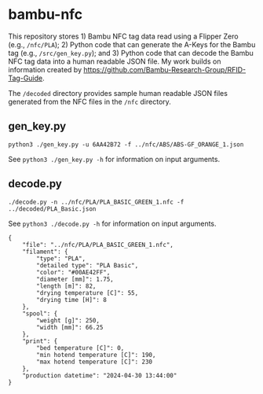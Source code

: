 # bambu-nfc

This repository stores 1) Bambu NFC tag data read using a Flipper Zero (e.g., `/nfc/PLA`); 2) Python code that can generate the A-Keys for the Bambu tag (e.g., `/src/gen_key.py`); and 3) Python code that can decode the Bambu NFC tag data into a human readable JSON file. My work builds on information created by https://github.com/Bambu-Research-Group/RFID-Tag-Guide.

The `/decoded` directory provides sample human readable JSON files generated from the NFC files in the `/nfc` directory.

## gen_key.py

`python3 ./gen_key.py -u 6AA42B72 -f ../nfc/ABS/ABS-GF_ORANGE_1.json`

See `python3 ./gen_key.py -h` for information on input arguments. 

## decode.py

`./decode.py -n ../nfc/PLA/PLA_BASIC_GREEN_1.nfc -f ../decoded/PLA_Basic.json`

See `python3 ./decode.py -h` for information on input arguments. 
```
{
    "file": "../nfc/PLA/PLA_BASIC_GREEN_1.nfc",
    "filament": {
        "type": "PLA",
        "detailed type": "PLA Basic",
        "color": "#00AE42FF",
        "diameter [mm]": 1.75,
        "length [m]": 82,
        "drying temperature [C]": 55,
        "drying time [H]": 8
    },
    "spool": {
        "weight [g]": 250,
        "width [mm]": 66.25
    },
    "print": {
        "bed temperature [C]": 0,
        "min hotend temperature [C]": 190,
        "max hotend temperature [C]": 230
    },
    "production datetime": "2024-04-30 13:44:00"
}
```
